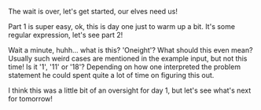 The wait is over, let's get started, our elves need us! 

Part 1 is super easy, ok, this is day one just to warm up a bit. It's some regular expression, let's see part 2! 

Wait a minute, huhh... what is this? 'Oneight'? What should this even mean? Usually such weird cases 
are mentioned in the example input, but not this time! Is it '1', '11' or '18'? Depending on how one interpreted 
the problem statement he could spent quite a lot of time on figuring this out. 

I think this was a little bit of an oversight for day 1, but let's see what's next for tomorrow!
